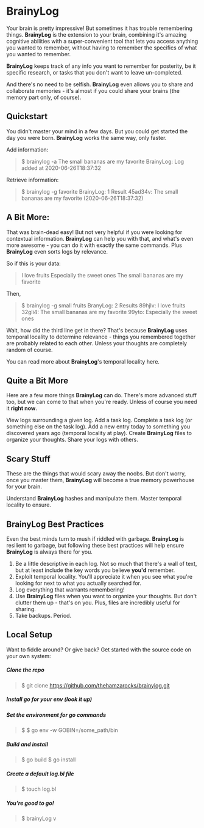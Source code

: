 # BrainyLog

Your brain is pretty impressive! But sometimes it has trouble remembering things. **BrainyLog** is the extension to your brain, combining it's amazing cognitive abilities with a super-convenient tool that lets you access anything you wanted to remember, without having to remember the specifics of what you wanted to remember.

**BrainyLog** keeps track of any info you want to remember for posterity, be it specific research, or tasks that you don't want to leave un-completed.

And there's no need to be selfish. **BrainyLog** even allows you to share and collaborate memories - it's almost if you could share your brains (the memory part only, of course).

## Quickstart

You didn't master your mind in a few days. But you could get started the day you were born. **BrainyLog** works the same way, only faster.

Add information:
> $ brainylog -a The small bananas are my favorite
> BrainyLog: Log added at 2020-06-26T18:37:32

Retrieve information:
>$ brainylog -g favorite
> BrainyLog: 1 Result
> 45ad34v: The small bananas are my favorite (2020-06-26T18:37:32)

## A Bit More:

That was brain-dead easy! But not very helpful if you were looking for contextual information. **BrainyLog** can help you with that, and what's even more awesome - you can do it with exactly the same commands. Plus **BrainyLog** even sorts logs by relevance.

So if this is your data:
>I love fruits
>Especially the sweet ones
>The small bananas are my favorite

Then,
>$ brainylog -g small fruits
>BranyLog: 2 Results
>89hjlv: I love fruits
>32gli4: The small bananas are my favorite
>99yto: Especially the sweet ones

Wait, how did the third line get in there? That's because **BrainyLog** uses temporal locality to determine relevance - things you remembered together are probably related to each other. Unless your thoughts are completely random of course.

You can read more about **BrainyLog**'s temporal locality here.

## Quite a Bit More

Here are a few more things **BrainyLog** can do. There's more advanced stuff too, but we can come to that when you're ready. Unless of course you need it **right now**.

View logs surrounding a given log.
Add a task log.
Complete a task log (or something else on the task log).
Add a new entry today to something you discovered years ago (temporal locality at play).
Create **BrainyLog** files to organize your thoughts.
Share your logs with others.


## Scary Stuff

These are the things that would scary away the noobs. But don't worry, once you master them, **BrainyLog** will become a true memory powerhouse for your brain.

Understand **BrainyLog** hashes and manipulate them.
Master temporal locality to ensure.

## BrainyLog Best Practices

Even the best minds turn to mush if riddled with garbage. **BrainyLog** is resilient to garbage, but following these best practices will help ensure **BrainyLog** is always there for you.

1. Be a little descriptive in each log. Not so much that there's a wall of text, but at least include the key words you believe **you'd** remember.
2. Exploit temporal locality. You'll appreciate it when you see what you're looking for next to what you actually searched for.
3. Log everything that warrants remembering!
4. Use **BrainyLog** files when you want to organize your thoughts. But don't clutter them up - that's on you. Plus, files are incredibly useful for sharing.
5. Take backups. Period.


## Local Setup

Want to fiddle around? Or give back? Get started with the source code on your own system:

##### Clone the repo
>$ git clone https://github.com/thehamzarocks/brainylog.git

##### Install go for your env (look it up)

##### Set the environment for go commands
>$ $ go env -w GOBIN=/some_path/bin

##### Build and install
>$ go build
>$ go install

##### Create a default log.bl file
>$ touch log.bl

##### You're good to go!
>$ brainyLog v


